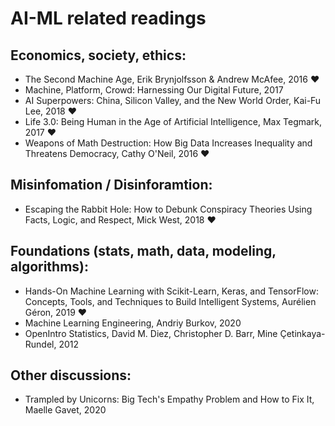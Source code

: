 # AI-ML related readings

## Economics, society, ethics:
   - The Second Machine Age, Erik Brynjolfsson & Andrew McAfee, 2016 ❤️
   - Machine, Platform, Crowd: Harnessing Our Digital Future, 2017 
   - AI Superpowers: China, Silicon Valley, and the New World Order, Kai-Fu Lee, 2018 ❤️
   - Life 3.0: Being Human in the Age of Artificial Intelligence, Max Tegmark, 2017 ❤️
   - Weapons of Math Destruction: How Big Data Increases Inequality and Threatens Democracy, Cathy O'Neil, 2016 ❤️


## Misinfomation / Disinforamtion:
   - Escaping the Rabbit Hole: How to Debunk Conspiracy Theories Using Facts, Logic, and Respect, Mick West, 2018 ❤️


## Foundations (stats, math, data, modeling, algorithms):
   - Hands-On Machine Learning with Scikit-Learn, Keras, and TensorFlow: Concepts, Tools, and Techniques to Build Intelligent Systems, Aurélien Géron, 2019 ❤️
   - Machine Learning Engineering, Andriy Burkov, 2020 
   - OpenIntro Statistics, David M. Diez, Christopher D. Barr, Mine Çetinkaya-Rundel, 2012 
    
        
## Other discussions:
   - Trampled by Unicorns: Big Tech's Empathy Problem and How to Fix It, Maelle Gavet, 2020
